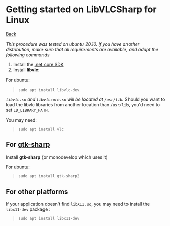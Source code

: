 # Getting started on LibVLCSharp for Linux

[Back](home.md)

_This procedure was tested on ubuntu 20.10. If you have another distribution, make sure that all requirements are available, and adapt the following commands_

1. Install the [.net core SDK](https://docs.microsoft.com/en-us/dotnet/core/install/linux)
2. Install **libvlc**: 

For ubuntu:
> `sudo apt install libvlc-dev`. 

*`libvlc.so` and `libvlccore.so` will be located at `/usr/lib`.*
Should you want to load the libvlc libraries from another location than `/usr/lib`, you'd need to set `LD_LIBRARY_PATH`.

You may need:
> `sudo apt install vlc`

## For [gtk-sharp](https://github.com/mono/gtk-sharp)

Install **gtk-sharp** (or monodevelop which uses it)

For ubuntu:
> `sudo apt install gtk-sharp2`

## For other platforms

If your application doesn't find `libX11.so`, you may need to install the `libx11-dev` package :
> `sudo apt install libx11-dev`